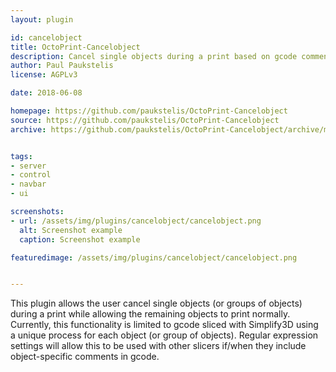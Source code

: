 ```yaml
---
layout: plugin

id: cancelobject
title: OctoPrint-Cancelobject
description: Cancel single objects during a print based on gcode comment lines
author: Paul Paukstelis
license: AGPLv3

date: 2018-06-08

homepage: https://github.com/paukstelis/OctoPrint-Cancelobject
source: https://github.com/paukstelis/OctoPrint-Cancelobject
archive: https://github.com/paukstelis/OctoPrint-Cancelobject/archive/master.zip


tags:
- server
- control
- navbar
- ui

screenshots:
- url: /assets/img/plugins/cancelobject/cancelobject.png
  alt: Screenshot example
  caption: Screenshot example

featuredimage: /assets/img/plugins/cancelobject/cancelobject.png


---
```


This plugin allows the user cancel single objects (or groups of objects) during a print while
allowing the remaining objects to print normally. Currently, this functionality is limited to gcode
sliced with Simplify3D using a unique process for each object (or group of objects). Regular expression
settings will allow this to be used with other slicers if/when they include object-specific comments in gcode.
